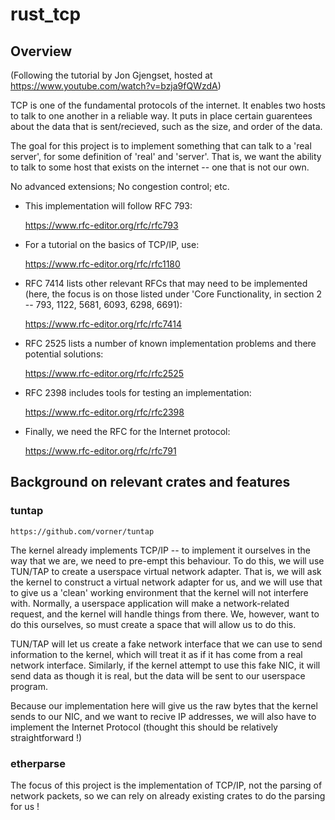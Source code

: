 # rust_tcp

## Overview

(Following the tutorial by Jon Gjengset, hosted at https://www.youtube.com/watch?v=bzja9fQWzdA)

TCP is one of the fundamental protocols of the internet.
It enables two hosts to talk to one another in a reliable way.
It puts in place certain guarentees about the data that is sent/recieved, such as the size, and order of the data.

The goal for this project is to implement something that can talk to a 'real server', for some definition of 'real' and 'server'.
That is, we want the ability to talk to some host that exists on the internet -- one that is not our own.

No advanced extensions;
No congestion control;
etc.

* This implementation will follow RFC 793: 

    https://www.rfc-editor.org/rfc/rfc793


* For a tutorial on the basics of TCP/IP, use: 

    https://www.rfc-editor.org/rfc/rfc1180


* RFC 7414 lists other relevant RFCs that may need to be implemented (here, the focus is on those listed under 'Core Functionality, in section 2 -- 793, 1122, 5681, 6093, 6298, 6691): 

    https://www.rfc-editor.org/rfc/rfc7414


* RFC 2525 lists a number of known implementation problems and there potential solutions: 

    https://www.rfc-editor.org/rfc/rfc2525


* RFC 2398 includes tools for testing an implementation:

    https://www.rfc-editor.org/rfc/rfc2398


* Finally, we need the RFC for the Internet protocol:

    https://www.rfc-editor.org/rfc/rfc791


## Background on relevant crates and features

### tuntap

    https://github.com/vorner/tuntap

The kernel already implements TCP/IP -- to implement it ourselves in the way that we are, we need to pre-empt this behaviour.
To do this, we will use TUN/TAP to create a userspace virtual network adapter.
That is, we will ask the kernel to construct a virtual network adapter for us, and we will use that to give us a 'clean' working environment that the kernel will not interfere with. Normally, a userspace application will make a network-related request, and the kernel will handle things from there. We, however, want to do this ourselves, so must create a space that will allow us to do this.

TUN/TAP will let us create a fake network interface that we can use to send information to the kernel, which will treat it as if it has come from a real network interface. Similarly, if the kernel attempt to use this fake NIC, it will send data as though it is real, but the data will be sent to our userspace program.

Because our implementation here will give us the raw bytes that the kernel sends to our NIC, and we want to recive IP addresses, we will also have to implement the Internet Protocol (thought this should be relatively straightforward !)

### etherparse

The focus of this project is the implementation of TCP/IP, not the parsing of network packets, so we can rely on already existing crates to do the parsing for us !
